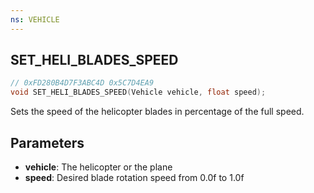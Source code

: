 ```yaml
---
ns: VEHICLE
---
```

## SET_HELI_BLADES_SPEED

```c
// 0xFD280B4D7F3ABC4D 0x5C7D4EA9
void SET_HELI_BLADES_SPEED(Vehicle vehicle, float speed);
```

Sets the speed of the helicopter blades in percentage of the full speed.

## Parameters
* **vehicle**: The helicopter or the plane
* **speed**: Desired blade rotation speed from 0.0f to 1.0f
